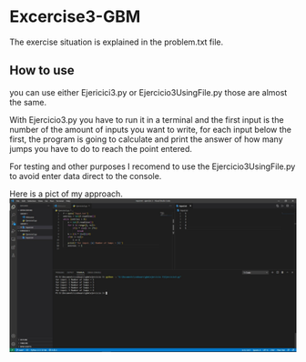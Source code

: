 # Excercise3-GBM
The exercise situation is explained in the problem.txt file.

## How to use

you can use either Ejericici3.py or Ejercicio3UsingFile.py those are almost the same.

With Ejercicio3.py you have to run it in a terminal and the first input is the number
of the amount of inputs you want to write, for each input below the first, the program 
is going to calculate and print the answer of how many jumps you have to do to reach 
the point entered.

For testing and other purposes I recomend to use the Ejercicio3UsingFile.py to avoid 
enter data direct to the console.

Here is a pict of my approach.
![img](https://raw.githubusercontent.com/Cristopxer/Excercise3-GBM/main/Resultado.jpg)
